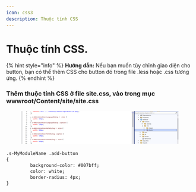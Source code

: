 ```yaml
---
icon: css3
description: Thuộc tính CSS
---
```


# Thuộc tính CSS.

{% hint style="info" %}
**Hướng dẫn:** Nếu bạn muốn tùy chỉnh giao diện cho button, bạn có thể thêm CSS cho button đó trong file .less hoặc .css tương ứng.
{% endhint %}

### Thêm thuộc tính CSS ở file site.css, vào trong mục wwwroot/Content/site/site.css

<figure><img src="../../.gitbook/assets/image (2).png" alt=""><figcaption></figcaption></figure>

```
.s-MyModuleName .add-button 
{
         background-color: #007bff;
         color: white;
         border-radius: 4px;
}
```
